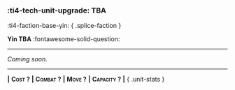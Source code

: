 ### :ti4-tech-unit-upgrade: **TBA**
:ti4-faction-base-yin:
{ .splice-faction }

**Yin TBA** :fontawesome-solid-question:

---

_Coming soon._

---

__|__ <span style="font-variant:small-caps;white-space: nowrap;">**Cost ?**</span> __|__ <span style="font-variant:small-caps;white-space: nowrap;">**Combat ?**</span> __|__ <span style="font-variant:small-caps;white-space: nowrap;">**Move ?**</span> __|__ <span style="font-variant:small-caps;white-space: nowrap;">**Capacity ?**</span> __|__
{ .unit-stats }

